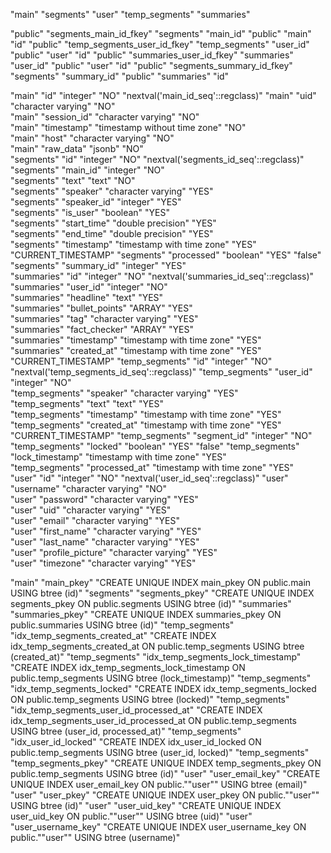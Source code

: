 "main"
"segments"
"user"
"temp_segments"
"summaries"


"public"	"segments_main_id_fkey"	"segments"	"main_id"	"public"	"main"	"id"
"public"	"temp_segments_user_id_fkey"	"temp_segments"	"user_id"	"public"	"user"	"id"
"public"	"summaries_user_id_fkey"	"summaries"	"user_id"	"public"	"user"	"id"
"public"	"segments_summary_id_fkey"	"segments"	"summary_id"	"public"	"summaries"	"id"

"main"	"id"	"integer"	"NO"	"nextval('main_id_seq'::regclass)"
"main"	"uid"	"character varying"	"NO"	
"main"	"session_id"	"character varying"	"NO"	
"main"	"timestamp"	"timestamp without time zone"	"NO"	
"main"	"host"	"character varying"	"NO"	
"main"	"raw_data"	"jsonb"	"NO"	
"segments"	"id"	"integer"	"NO"	"nextval('segments_id_seq'::regclass)"
"segments"	"main_id"	"integer"	"NO"	
"segments"	"text"	"text"	"NO"	
"segments"	"speaker"	"character varying"	"YES"	
"segments"	"speaker_id"	"integer"	"YES"	
"segments"	"is_user"	"boolean"	"YES"	
"segments"	"start_time"	"double precision"	"YES"	
"segments"	"end_time"	"double precision"	"YES"	
"segments"	"timestamp"	"timestamp with time zone"	"YES"	"CURRENT_TIMESTAMP"
"segments"	"processed"	"boolean"	"YES"	"false"
"segments"	"summary_id"	"integer"	"YES"	
"summaries"	"id"	"integer"	"NO"	"nextval('summaries_id_seq'::regclass)"
"summaries"	"user_id"	"integer"	"NO"	
"summaries"	"headline"	"text"	"YES"	
"summaries"	"bullet_points"	"ARRAY"	"YES"	
"summaries"	"tag"	"character varying"	"YES"	
"summaries"	"fact_checker"	"ARRAY"	"YES"	
"summaries"	"timestamp"	"timestamp with time zone"	"YES"	
"summaries"	"created_at"	"timestamp with time zone"	"YES"	"CURRENT_TIMESTAMP"
"temp_segments"	"id"	"integer"	"NO"	"nextval('temp_segments_id_seq'::regclass)"
"temp_segments"	"user_id"	"integer"	"NO"	
"temp_segments"	"speaker"	"character varying"	"YES"	
"temp_segments"	"text"	"text"	"YES"	
"temp_segments"	"timestamp"	"timestamp with time zone"	"YES"	
"temp_segments"	"created_at"	"timestamp with time zone"	"YES"	"CURRENT_TIMESTAMP"
"temp_segments"	"segment_id"	"integer"	"NO"	
"temp_segments"	"locked"	"boolean"	"YES"	"false"
"temp_segments"	"lock_timestamp"	"timestamp with time zone"	"YES"	
"temp_segments"	"processed_at"	"timestamp with time zone"	"YES"	
"user"	"id"	"integer"	"NO"	"nextval('user_id_seq'::regclass)"
"user"	"username"	"character varying"	"NO"	
"user"	"password"	"character varying"	"YES"	
"user"	"uid"	"character varying"	"YES"	
"user"	"email"	"character varying"	"YES"	
"user"	"first_name"	"character varying"	"YES"	
"user"	"last_name"	"character varying"	"YES"	
"user"	"profile_picture"	"character varying"	"YES"	
"user"	"timezone"	"character varying"	"YES"	


"main"	"main_pkey"	"CREATE UNIQUE INDEX main_pkey ON public.main USING btree (id)"
"segments"	"segments_pkey"	"CREATE UNIQUE INDEX segments_pkey ON public.segments USING btree (id)"
"summaries"	"summaries_pkey"	"CREATE UNIQUE INDEX summaries_pkey ON public.summaries USING btree (id)"
"temp_segments"	"idx_temp_segments_created_at"	"CREATE INDEX idx_temp_segments_created_at ON public.temp_segments USING btree (created_at)"
"temp_segments"	"idx_temp_segments_lock_timestamp"	"CREATE INDEX idx_temp_segments_lock_timestamp ON public.temp_segments USING btree (lock_timestamp)"
"temp_segments"	"idx_temp_segments_locked"	"CREATE INDEX idx_temp_segments_locked ON public.temp_segments USING btree (locked)"
"temp_segments"	"idx_temp_segments_user_id_processed_at"	"CREATE INDEX idx_temp_segments_user_id_processed_at ON public.temp_segments USING btree (user_id, processed_at)"
"temp_segments"	"idx_user_id_locked"	"CREATE INDEX idx_user_id_locked ON public.temp_segments USING btree (user_id, locked)"
"temp_segments"	"temp_segments_pkey"	"CREATE UNIQUE INDEX temp_segments_pkey ON public.temp_segments USING btree (id)"
"user"	"user_email_key"	"CREATE UNIQUE INDEX user_email_key ON public.""user"" USING btree (email)"
"user"	"user_pkey"	"CREATE UNIQUE INDEX user_pkey ON public.""user"" USING btree (id)"
"user"	"user_uid_key"	"CREATE UNIQUE INDEX user_uid_key ON public.""user"" USING btree (uid)"
"user"	"user_username_key"	"CREATE UNIQUE INDEX user_username_key ON public.""user"" USING btree (username)"